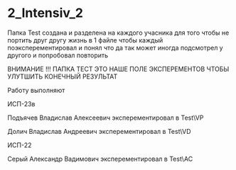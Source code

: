 # 2_Intensiv_2

Папка Test создана и разделена на каждого учасника для того чтобы не портить друг другу жизнь в 1 файле чтобы каждый поэксперементировал и понял что да так может иногда подсмотрел у другого и попробовал повторить

ВНИМАНИЕ !!! ПАПКА ТЕСТ ЭТО НАШЕ ПОЛЕ ЭКСПЕРЕМЕНТОВ ЧТОБЫ УЛУТШИТЬ КОНЕЧНЫЙ РЕЗУЛЬТАТ 


Работу выполняют

ИСП-23в

Подъячев Владислав Алексеевич
эксперементировал в Test\VP

Долич Владислав Андреевич
эксперементировал в Test\VD

ИСП-22

Серый Александр Вадимович
эксперементировал в Test\AC 